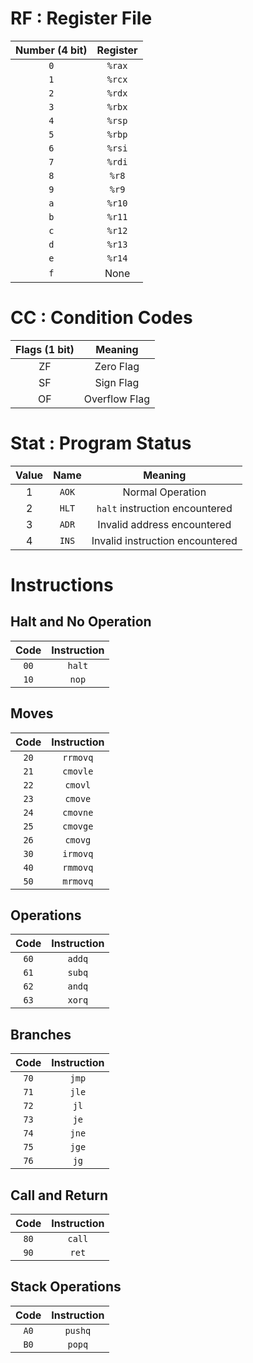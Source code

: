 # RF : Register File

| Number (4 bit) | Register |
| :----: | :------: |
|  `0`   |  `%rax`  |
|  `1`   |  `%rcx`  |
|  `2`   |  `%rdx`  |
|  `3`   |  `%rbx`  |
|  `4`   |  `%rsp`  |
|  `5`   |  `%rbp`  |
|  `6`   |  `%rsi`  |
|  `7`   |  `%rdi`  |
|  `8`   |  `%r8`   |
|  `9`   |  `%r9`   |
|  `a`   |  `%r10`  |
|  `b`   |  `%r11`  |
|  `c`   |  `%r12`  |
|  `d`   |  `%r13`  |
|  `e`   |  `%r14`  |
|  `f`   |   None   |

# CC : Condition Codes

| Flags (1 bit) |    Meaning    |
| :--: | :-----------: |
|  ZF  |   Zero Flag   |
|  SF  |   Sign Flag   |
|  OF  | Overflow Flag |

# Stat : Program Status

| Value | Name  |             Meaning             |
| :---: | :---: | :-----------------------------: |
|   1   | `AOK` |        Normal Operation         |
|   2   | `HLT` | `halt` instruction encountered  |
|   3   | `ADR` |   Invalid address encountered   |
|   4   | `INS` | Invalid instruction encountered |

# Instructions

## Halt and No Operation
| Code | Instruction |
| :--: | :---------: |
| `00` |   `halt`    |
| `10` |    `nop`    |

## Moves

| Code | Instruction |
| :--: | :---------: |
| `20` |  `rrmovq`   |
| `21` |  `cmovle`   |
| `22` |   `cmovl`   |
| `23` |   `cmove`   |
| `24` |  `cmovne`   |
| `25` |  `cmovge`   |
| `26` |   `cmovg`   |
| `30` |  `irmovq`   |
| `40` |  `rmmovq`   |
| `50` |  `mrmovq`   |

## Operations

| Code | Instruction |
| :--: | :---------: |
| `60` |   `addq`    |
| `61` |   `subq`    |
| `62` |   `andq`    |
| `63` |   `xorq`    |

## Branches

| Code | Instruction |
| :--: | :---------: |
| `70` |    `jmp`    |
| `71` |    `jle`    |
| `72` |    `jl`     |
| `73` |    `je`     |
| `74` |    `jne`    |
| `75` |    `jge`    |
| `76` |    `jg`     |

## Call and Return

| Code | Instruction |
| :--: | :---------: |
| `80` |   `call`    |
| `90` |    `ret`    |

## Stack Operations

| Code | Instruction |
| :--: | :---------: |
| `A0` |   `pushq`   |
| `B0` |   `popq`    |